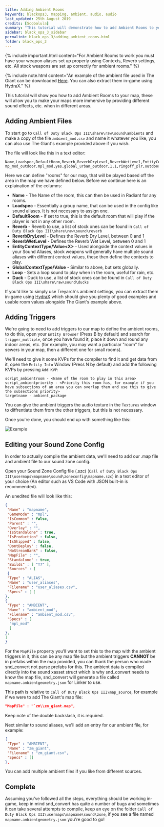 ```yaml
---
title: Adding Ambient Rooms
keywords: blackops3, mapping, ambient, audio, audio
last_updated: 25th August 2019
credits: [Scobalula]
summary: "This tutorial will demonstrate how to add Ambient Rooms to your map."
sidebar: black_ops_3_sidebar
permalink: black_ops_3/adding_ambient_rooms.html
folder: black_ops_3
---
```


{% include important.html content="For Ambient Rooms to work you must have your weapon aliases set up properly using Contexts, Reverb settings, etc. All stock weapons are set up correctly for ambient rooms." %}

{% include note.html content="An example of the ambient file used in The Giant can be downloaded [Here](https://mega.nz/#!AAtByKBT!V9wQXm1-qYFLWHfjpbSY3srb2CfSxOylYoYBntE8cMc). You can also extract them in-game using [HydraX](https://github.com/Scobalula/HydraX/)." %}

This tutorial will show you how to add Ambient Rooms to your map, these will allow you to make your maps more immersive by providing different sound effects, etc. when in different areas.

## Adding Ambient Files

To start go to `Call of Duty Black Ops III\share\raw\sound\ambients` and make a copy of the file `ambient_mod.csv` and name it whatever you like, you can also use The Giant's example provided above if you wish.

The file will look like this in a text editor:

```csv
Name,Loadspec,DefaultRoom,Reverb,ReverbDryLevel,ReverbWetLevel,EntityContextType0,EntityContextValue0,EntityContextType1,EntityContextValue1,EntityContextType2,EntityContextValue2,GlobalContextType,GlobalContextValue,Loop,Duck
mp_mod_outdoor,mpl_mod,yes,global_urban_outdoor,1,1,ringoff_plr,outdoor,water,over,,,ringoff_plr,outdoor,,
```

Here we can define "rooms" for our map, that will be played based off the area in the map we have defined below. Before we continue here is an explaination of the columns:

* **Name** - The Name of the room, this can then be used in Radiant for any rooms.
* **Loadspec** - Essentially a group name, that can be used in the config like sound aliases. It is not necessary to assign one.
* **DefaultRoom** - If set to true, this is the default room that will play if the player is not in any other room.
* **Reverb** - Reverb to use, a list of stock ones can be found in `Call of Duty Black Ops III\share\raw\sound\reverb`
* **ReverbDryLevel** - Defines the Reverb Dry Level, between 0 and 1
* **ReverbWetLevel** - Defines the Reverb Wet Level, between 0 and 1
* **EntityContextType/Value\<X\>** - Used alongside the context values in your Sound Aliases, stock weapons will generally have multiple sound aliases with different context values, these then define the contexts to play.
* **GlobalContextType/Value** - Similar to above, but sets globally.
* **Loop** - Sets a loop sound to play when in the room, useful for rain, etc.
* **Duck** - Duck to use, a list of stock ones can be found in `Call of Duty Black Ops III\share\raw\sound\ducks`

If you'd like to simply use Treyarch's ambient settings, you can extract them in-game using [HydraX](https://github.com/Scobalula/HydraX/) which should give you plenty of good examples and usable room values alongside The Giant's example above.

## Adding Triggers

We're going to need to add triggers to our map to define the ambient rooms, to do this, open your `Entity Browser` (Press B by default) and search for `trigger_multiple`, once you have found it, place it down and round any indoor areas, etc. (for example, you may want a particular "room" for sewers in your map, then a different one for small rooms).

We'll need to give it some KVPs for the compiler to find it and get data from it, open the `Entity Info` Window (Press N by default) and add the following KVPs by pressing `Add KVP`:

```
script_ambientroom - <Name of the room to play in this area>
script_ambientpriority - <Priority this room has, for example if you have subsections of an area you can overlap them and use this to give the subsections priority>
targetname - ambient_package
```

You can give the ambient triggers the audio texture in the `Textures` window to diffrentiate them from the other triggers, but this is not necessary.

Once you're done, you should end up with something like this:

![Example](https://i.imgur.com/oZc4yP6.jpg)


## Editing your Sound Zone Config

In order to actually compile the ambient data, we'll need to add our .map file and ambient file to our sound zone config.

Open your Sound Zone Config file (.szc) (`Call of Duty Black Ops III\usermaps\mapname\sound\zoneconfig\mapname.szc`) in a text editor of your choice (An editor such as VS Code with JSON built-in is recommended).

An unedited file will look like this:

```json
{
 "Name" : "mapname",
 "GameMode" : "mpl",
 "IsCommon" : false,
 "Parent" : "",
 "Overlay" : "",
 "IsStandalone" : true,
 "IsProduction" : false,
 "IsShipped" : false,
 "DontDeploy" : false,
 "NoStreamBank" : false,
 "MapFile" : "",
 "Standalone" : true,
 "Builds" : [ "T7" ],
 "Sources" : [
 {
 "Type" : "ALIAS",
 "Name" : "user_aliases",
 "Filename" : "user_aliases.csv",
 "Specs" : [ ]
},
{
 "Type" : "AMBIENT",
 "Name" : "ambient_mod",
 "Filename" : "ambient_mod.csv",
 "Specs" : [
  "mpl_mod"
  ]
},
]
}
```

For the `MapFile` property you'll want to set this to the map with the ambient triggers in it, this can be any map file but the ambient triggers **CANNOT** be in prefabs within the map provided, you can thank the person who made snd_convert not parse prefabs for this. The ambient data is compiled directly into the sound xasset struct which is why snd_convert needs to know the map file, snd_convert will generate a file called `mapname.ambientgeometry.json` for Linker to use.

This path is relative to `Call of Duty Black Ops III\map_source`, for example if we were to add The Giant's map file:


```json
"MapFile" : "`zm\\zm_giant.map",
```

Keep note of the double backslash, it is required.

Next similar to sound aliases, we'll add an entry for our ambient file, for example:

```json
{
 "Type" : "AMBIENT",
 "Name" : "zm_giant",
 "Filename" : "zm_giant.csv",
 "Specs" : []
},
```

You can add multiple ambient files if you like from different sources.

## Complete

Assuming you've followed all the steps, everything should be working in-game, keep in mind snd_convert has quite a number of bugs and sometimes it can take several attempts to compile, keep an eye on the folder `Call of Duty Black Ops III\usermaps\mapname\sound\zone`, if you see a file named `mapname.ambientgeometry.json` you're good to go!